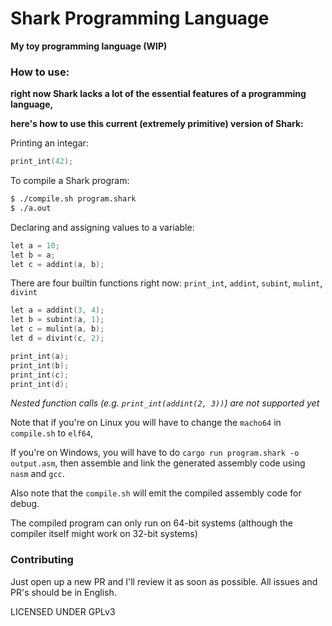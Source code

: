 # Shark Programming Language

**My toy programming language (WIP)**

### How to use:
**right now Shark lacks a lot of the essential features of a programming language,**

**here's how to use this current (extremely primitive) version of Shark:**

Printing an integar:

``` C
print_int(42);
```

To compile a Shark program:

``` Bash
$ ./compile.sh program.shark
$ ./a.out
```

Declaring and assigning values to a variable:

``` C
let a = 10;
let b = a;
let c = addint(a, b);
```

There are four builtin functions right now: `print_int`, `addint`, `subint`, `mulint`, `divint`

``` C
let a = addint(3, 4);
let b = subint(a, 1);
let c = mulint(a, b);
let d = divint(c, 2);

print_int(a);
print_int(b);
print_int(c);
print_int(d);
```

*Nested function calls (e.g. `print_int(addint(2, 3))`) are not supported yet*

Note that if you're on Linux you will have to change the `macho64` in `compile.sh` to `elf64`,

If you're on Windows, you will have to do `cargo run program.shark -o output.asm`, then assemble and link the generated assembly code using `nasm` and `gcc`.

Also note that the `compile.sh` will emit the compiled assembly code for debug.

The compiled program can only run on 64-bit systems (although the compiler itself might work on 32-bit systems)

### Contributing
Just open up a new PR and I'll review it as soon as possible. All issues and PR's should be in English.

LICENSED UNDER GPLv3

